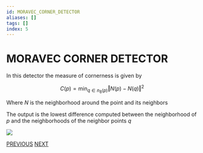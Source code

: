 ```yaml
---
id: MORAVEC_CORNER_DETECTOR
aliases: []
tags: []
index: 5
---
```


# MORAVEC CORNER DETECTOR

In this detector the measure of cornerness is given by

$$
C(p) = \min_{q \in n_8(p)}{\Vert N(p)-N(q)\Vert^2}
$$

Where $N$ is the neighborhood around the point and its neighbors

The output is the lowest difference computed between the neighborhood of $p$ and the neighborhoods of the neighbor points $q$

![](Pasted_image_20240310153802.png)

[PREVIOUS](ZERO_CROSSING_EDGE_DETECTION.md) [NEXT](HARRIS_CORNER_DETECTOR.md)
